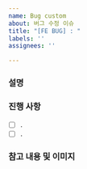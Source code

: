 ```yaml
---
name: Bug custom
about: 버그 수정 이슈
title: "[FE BUG] : "
labels: ''
assignees: ''

---
```


### 설명

### 진행 사항
- [ ] .
- [ ] .

### 참고 내용 및 이미지

